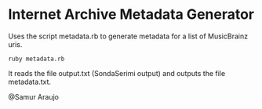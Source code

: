 Internet Archive Metadata Generator	
===============

Uses the script metadata.rb to generate metadata for a list of MusicBrainz uris. 

	ruby metadata.rb

It reads the file output.txt (SondaSerimi output) and outputs the file metadata.txt.

@Samur Araujo